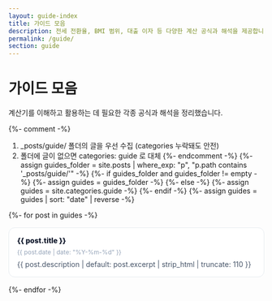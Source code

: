 ```yaml
---
layout: guide-index
title: 가이드 모음
description: 전세 전환율, BMI 범위, 대출 이자 등 다양한 계산 공식과 해석을 제공합니다.
permalink: /guide/
section: guide
---
```


<h1>가이드 모음</h1>
<p class="muted">계산기를 이해하고 활용하는 데 필요한 각종 공식과 해석을 정리했습니다.</p>

{%- comment -%}
  1) _posts/guide/ 폴더의 글을 우선 수집 (categories 누락돼도 안전)
  2) 폴더에 글이 없으면 categories: guide 로 대체
{%- endcomment -%}
{%- assign guides_folder = site.posts | where_exp: "p", "p.path contains '_posts/guide/'" -%}
{%- if guides_folder and guides_folder != empty -%}
  {%- assign guides = guides_folder -%}
{%- else -%}
  {%- assign guides = site.categories.guide -%}
{%- endif -%}
{%- assign guides = guides | sort: "date" | reverse -%}

<div class="grid-cards guide-grid">
  {%- for post in guides -%}
    <a class="card card-link" href="{{ post.url | relative_url }}">
      <div class="title">{{ post.title }}</div>
      <div class="meta">{{ post.date | date: "%Y-%m-%d" }}</div>
      <div class="desc">
        {{ post.description | default: post.excerpt | strip_html | truncate: 110 }}
      </div>
    </a>
  {%- endfor -%}
</div>

<style>
/* ===== 기본 카드 스타일(사이트 공통이 있으면 중복 적용 OK) ===== */
.grid-cards{ display:grid; grid-template-columns:repeat(auto-fill,minmax(260px,1fr)); gap:16px; }
.card{ background:#fff; border:1px solid #e6ebf0; border-radius:12px; padding:16px; transition:.2s ease; }
.card-link{ text-decoration:none; }
.card:hover{ box-shadow:0 8px 22px rgba(15,23,42,.08); transform:translateY(-2px); }
.card .title{ font-weight:800; color:#0f172a; margin-bottom:6px; line-height:1.3; }
.card .meta{ font-size:12px; color:#94a3b8; margin-bottom:8px; }
.card .desc{ color:#475569; }

/* 가이드 페이지 전용 약간의 여백 보정 */
.guide-grid{ margin-top:12px; }
</style>
